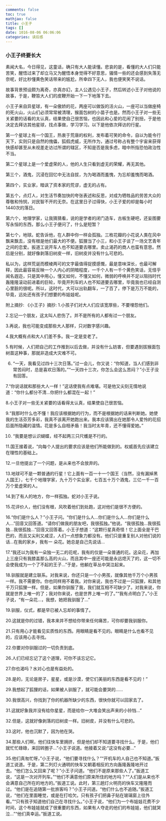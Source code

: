```yaml
---
comments: false
toc: true
mathjax: false
title: 小王子
tags: []
date: 1016-08-06 06:06:06
categories: 读后感
---
```


### 小王子终要长大

素闻大名，今日得见，这童话，确只有大人能读懂。悲哀的是，看懂的大人们只能苦笑，醒悟过来了却立马又为醒悟本身觉得不好意思，骚情一些的还会感到失落无奈呢，好比秒懂黄色笑话带来的尴尬，所幸四下无人，我也便笑笑不说话。

故事背景预设颇为离奇，亦真亦幻，主人公遇见小王子，然后转述小王子对他说的故事，于是，鞭笞大人们的皮鞭开始一下一下地落下去。

小王子来自异星球，有一朵傲娇的花，两座可以做饭的活火山，一座可以当做座椅的死火山，火山们必须常常被清理，猴面包树的小苗子也是。然而小王子对一些无关紧要的话看的太认真，结果使自己很苦恼，也因此和心爱的花闹了别扭，于是他决定去拜访其他星球，找点事做，学习学习。以下是他依次拜访的行星。

第一个星球上有一个国王，热衷于荒唐的权利，发布着可笑的命令，自以为能令行天下，实则只是自然的傀儡，狐假虎威，无所作为，通过号称占有整个宇宙来获得快感却甚至从未视差走访过所谓的辖区，不知是否是我多虑，暗中所指恐怕政治性不当。

第二个星球上是一个爱虚荣的人，他的人生只看到虚无的荣耀，再无其他。

第三个，酒鬼，沉浸在回忆中无法自拔，为为喝酒而羞愧，为忘却羞愧而喝酒。

第四个，实业家，暗讽了资本家的荒谬，虚无的占有。

第五个，点灯人，对生活节奏加快的夸张表述和反思，对成为牺牲品的劳苦大众的尊敬和怜悯，对民智不开的无奈。在这里日子过得快，小王子爱的却是每小时1440次的落日。

第六个，地理学家，让我猜猜看，说的是学者的闭门造车，古板生硬吧，还妄图要写永恒的东西，那么小王子便问了，什么是短暂？

第七个，地球。蛇告诉他，在人群中你一样会孤独。三枚花瓣的小花说人类在风中飘来飘去，没有根是他们最大的不便。狐狸当了小三，和小王子谈了一场文艺青年之间的恋爱。扳道工说开车人也不知道要去哪里。卖止渴药的商人也蛮有意思。然后是分别，就好像剥落旧树皮一样，旧树皮并没有什么可悲的。

私以为，这样荒诞而模棱两可的文字最值得捉摸感慨，最是意味深长，也最可解释，因此最容易反映一个人内心的阴暗程度，一千个人有一千个黄色笑话，无怪乎闻名遐迩，只是其中用心，懂又如何，不懂又如何，微弱的呼唤并不足以阻挡时代轰隆隆滚动前进着的巨轮，毕竟开列车的人也不知道要去哪里，毕竟我也已经自测心里脏的很呢。所以，这时代，大可以出轨翻车，一了百了，停下是万万不能的，毕竟，远处还有孩子们想要的布娃娃呢。


附上摘抄:
《小王子》摘抄:
1.小孩子们对大人们应该宽厚些，不要埋怨他们。

2.忘记一个朋友，这太叫人悲伤了。并不是所有的人都有过一个朋友。

3.再说，我也可能变成那些大人那样，只对数字感兴趣。

4.我大概有点和大人们差不多。我一定是变老了。

5.有时候，人们把自己的工作推到以后去做，并没有什么妨害，但要遇到拔猴面包树苗这种事，那就非造成大灾难不可。

6.  “一天，我看见过四十三次日落。”过一会儿，你又说：“你知道，当人们感到非常苦闷时，总是喜欢日落的。”“一天四十三次，你怎么会这么苦闷？”小王子没有回答。

7.“你说话就和那些大人一样！”这话使我有点难堪。可是他又尖刻无情地说道：“你什么都分不清…你把什么都混在一起！”

8.小王子对一些无关紧要的话看得太认真，结果使自己很苦恼。

9.“我那时什么也不懂！我应该根据她的行为，而不是根据她的话来判断她。她使我的生活芬芳多彩，我真不该离开她跑出来。我本应该猜出在她那令人爱怜的花招后面所隐藏的温情。花是多么自相矛盾！我当时太年青，还不懂得爱她。”

10. “我要是想认识蝴蝶，经不起两三只尺蠖是不行的。

11.国王接着说，“向每个人提出的要求应该是他们所能做到的。权威首先应该建立在理性的基础上。

12.一旦他提出了一个问题，是从来也不会放弃的。

13.地球可不是一颗普通的行星！它上面有一百一十一个国王（当然，没有漏掉黑人国王），七千个地理学家，九十万个实业家，七百五十万个酒鬼，三亿一千一百万个爱虚荣的人。

14.到了有人的地方，你一样孤独。蛇对小王子说。

15.花评价人，他们没有根，风吹着他们到处跑，这对他们是很不方便的。

16.“你们是什么人？”小王子问。“你们是什么人…你们是什么人…你们是什么人…”回音又回答道。“请你们做我的朋友吧，我很孤独。”他说。“我很孤独…我很孤独…我很孤独…”回音又回答着。小王子想道：“这颗行星真奇怪！它上面全是干巴巴的，而且又尖利又咸涩，人们一点想象力都没有。他们只是重复别人对他们说的话…在我的家乡，我有一
朵花。她总是自己先说话…

17.“我还以为我有一朵独一无二的花呢，我有的仅是一朵普通的花。这朵花，再加上三座只有我膝盖那么高的火山，而且其中一座还可能是永远熄灭了的，这一切不会使我成为一个了不起的王子…”于是，他躺在草丛中哭泣起来。

18.驯服就是建立联系。对我来说，你还只是一个小男孩，就像其他千万个小男孩一样。我不需要你。你也同样用不着我。对你来说，我也不过是一只狐狸，和其他千万只狐狸一样。但是，如果你驯服了我，我们就互相不可缺少了。对我来说，你就是世界上唯一的了；我对你来说，也是世界上唯一的了。”“我有点明白了。”小王子说，“有一朵花…，我想，她把我驯服了…”

19.驯服，仪式，都是早已被人忘却的事情了。

20.这就是你的过错，我本来并不想给你带来任何痛苦，可你却要我驯服你。

21.只有用心才能看见实质性的东西。用眼睛是看不见的。眼睛是什么也看不见的，应该用心去寻找。

22.你要对你驯服过的一切负责到底。

26.人们已经忘记了这个道理，可你不该忘记它。

27.你也渴吗？水对心也是有益处的。

28.是的，无论是房子，星星，或是沙漠，使它们美丽的东西是看不见的！”

29.我想起了狐狸的话，如果被人驯服了，就可能会要哭的……

30.我很高兴，你找到了你的机器所缺少的东西，很快你就可以回家去了。

31.这就好象我并没有给你星星，而是给你一大堆会笑出声来的小铃铛…”

32.但是，这就好像剥落的旧树皮一样。旧树皮，并没有什么可悲的。

33.这时，他也沉默了，因为他在哭。

34.那些人们啊，他们往快车里拥挤，但是他们却不知道要寻找什么。于是，他们就忙忙碌碌，来回转圈子…”小王子说道。他接着又说:“这没有必要…”

35.他们真匆忙呀，”小王子说，“他们要寻找什么？”“开机车的人自己也不知道。”扳道工说道。于是，第二列灯火通明的快车又朝着相反的方向轰隆轰隆地开过去。“他们怎么又回来了呢？”小王子问道。“他们不是原来那些人了。”扳道工说，“这是一次对开列车。”“他们不满意他们原来所住的地方吗？”“人们是从来也不会满意自己所在的地方的。”扳道工说。此时，第三趟灯火明亮的快车又隆隆而过。“他们是在追随第一批旅客吗？”小王子问道。“他们什么也不追随。”扳道工说，“他们在里面睡觉，或是在打哈欠。只有孩子们把鼻子贴在玻璃窗上往外看。”“只有孩子知道他们自己在寻找什么。”小王子说，“他们为一个布娃娃花费不少时间，这个布娃娃就成了很重要的东西，如果有人夺走的他们的布娃娃，他们就哭泣…”“他们真幸运。”扳道工说。

